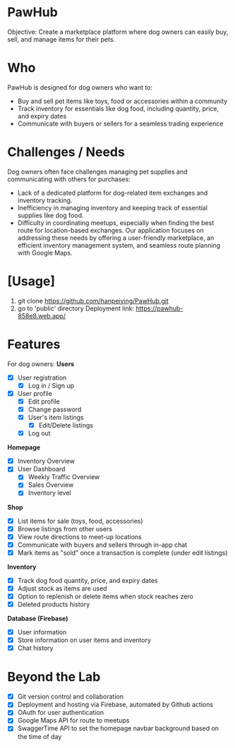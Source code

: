 # PawHub
Objective: Create a marketplace platform where dog owners can easily buy, sell, and manage items for their pets.
# Who
PawHub is designed for dog owners who want to:
- Buy and sell pet items like toys, food or accessories within a community
- Track inventory for essentials like dog food, including quantity, price, and expiry dates
- Communicate with buyers or sellers for a seamless trading experience
# Challenges / Needs
Dog owners often face challenges managing pet supplies and communicating with others for purchases:
- Lack of a dedicated platform for dog-related item exchanges and inventory tracking.
- Inefficiency in managing inventory and keeping track of essential supplies like dog food.
- Difficulty in coordinating meetups, especially when finding the best route for location-based exchanges.
Our application focuses on addressing these needs by offering a user-friendly marketplace, an efficient inventory management system, and seamless route planning with Google Maps.

# [Usage]
1. git clone https://github.com/hanpeiying/PawHub.git
2. go to 'public' directory
Deployment link:
https://pawhub-858e8.web.app/ 

# Features
For dog owners:
**Users**
- [x] User registration
    - [x] Log in / Sign up
- [x] User profile 
    - [x] Edit profile
    - [x] Change password
    - [x] User's item listings
        - [x] Edit/Delete listings
    - [x] Log out

**Homepage**
- [x] Inventory Overview
- [x] User Dashboard
    - [x] Weekly Traffic Overview
    - [x] Sales Overview
    - [x] Inventory level

**Shop**
- [x] List items for sale (toys, food, accessories)
- [x] Browse listings from other users
- [x] View route directions to meet-up locations
- [x] Communicate with buyers and sellers through in-app chat
- [x] Mark items as "sold" once a transaction is complete (under edit listings)

**Inventory**
- [x] Track dog food quantity, price, and expiry dates
- [x] Adjust stock as items are used
- [x] Option to replenish or delete items when stock reaches zero
- [x] Deleted products history

**Database (Firebase)**
- [x] User information
- [x] Store information on user items and inventory
- [x] Chat history

# Beyond the Lab
- [x] Git version control and collaboration
- [x] Deployment and hosting via Firebase, automated by Github actions
- [x] OAuth for user authentication
- [x] Google Maps API for route to meetups
- [X] SwaggerTime API to set the homepage navbar background based on the time of day 
